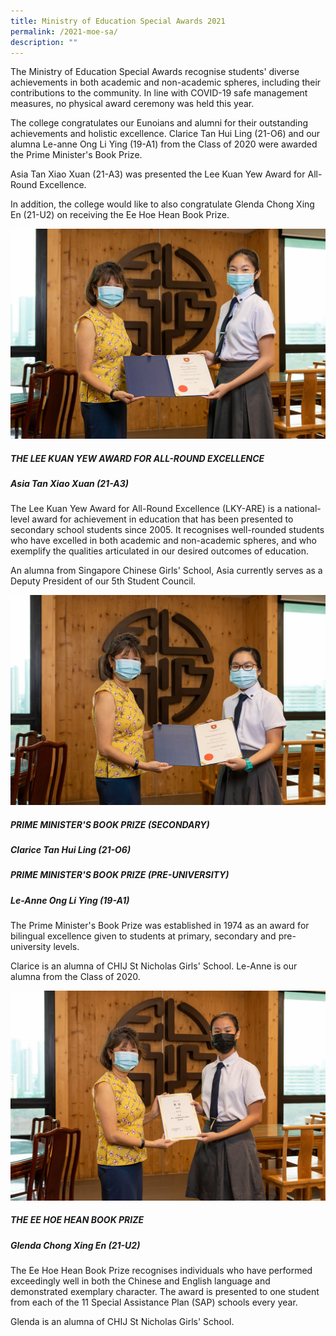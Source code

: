 ```yaml
---
title: Ministry of Education Special Awards 2021
permalink: /2021-moe-sa/
description: ""
---
```


The Ministry of Education Special Awards recognise students' diverse achievements in both academic and non-academic spheres, including their contributions to the community. In line with COVID-19 safe management measures, no physical award ceremony was held this year.

The college congratulates our Eunoians and alumni for their outstanding achievements and holistic excellence. Clarice Tan Hui Ling (21-O6) and our alumna Le-anne Ong Li Ying (19-A1) from the Class of 2020 were awarded the Prime Minister's Book Prize.

Asia Tan Xiao Xuan (21-A3) was presented the Lee Kuan Yew Award for All-Round Excellence.

In addition, the college would like to also congratulate Glenda Chong Xing En (21-U2) on receiving the Ee Hoe Hean Book Prize.

![](/images/2021-MOE-SA_1.jpeg)

##### THE LEE KUAN YEW AWARD FOR ALL-ROUND EXCELLENCE

##### Asia Tan Xiao Xuan (21-A3)

The Lee Kuan Yew Award for All-Round Excellence (LKY-ARE) is a national-level award for achievement in education that has been presented to secondary school students since 2005. It recognises well-rounded students who have excelled in both academic and non-academic spheres, and who exemplify the qualities articulated in our desired outcomes of education.

An alumna from Singapore Chinese Girls' School, Asia currently serves as a Deputy President of our 5th Student Council.

![](/images/2021-MOE-SA_2.jpeg)

##### PRIME MINISTER'S BOOK PRIZE (SECONDARY)

##### Clarice Tan Hui Ling (21-O6)

##### PRIME MINISTER'S BOOK PRIZE (PRE-UNIVERSITY)

##### Le-Anne Ong Li Ying (19-A1)

The Prime Minister's Book Prize was established in 1974 as an award for bilingual excellence given to students at primary, secondary and pre-university levels.

Clarice is an alumna of CHIJ St Nicholas Girls' School. Le-Anne is our alumna from the Class of 2020.

![](/images/2021-MOE-SA_3.jpeg)

##### THE EE HOE HEAN BOOK PRIZE

##### Glenda Chong Xing En (21-U2)

The Ee Hoe Hean Book Prize recognises individuals who have performed exceedingly well in both the Chinese and English language and demonstrated exemplary character. The award is presented to one student from each of the 11 Special Assistance Plan (SAP) schools every year.

Glenda is an alumna of CHIJ St Nicholas Girls' School.